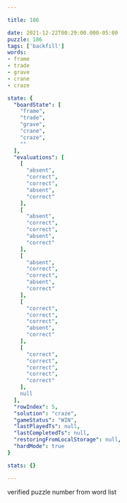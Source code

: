 ```yaml
---

title: 186

date: 2021-12-22T00:29:00.000-05:00
puzzle: 186
tags: ['backfill']
words:
- frame
- trade
- grave
- crane
- craze

state: {
  "boardState": [
    "frame",
    "trade",
    "grave",
    "crane",
    "craze",
    ""
  ],
  "evaluations": [
    [
      "absent",
      "correct",
      "correct",
      "absent",
      "correct"
    ],
    [
      "absent",
      "correct",
      "correct",
      "absent",
      "correct"
    ],
    [
      "absent",
      "correct",
      "correct",
      "absent",
      "correct"
    ],
    [
      "correct",
      "correct",
      "correct",
      "absent",
      "correct"
    ],
    [
      "correct",
      "correct",
      "correct",
      "correct",
      "correct"
    ],
    null
  ],
  "rowIndex": 5,
  "solution": "craze",
  "gameStatus": "WIN",
  "lastPlayedTs": null,
  "lastCompletedTs": null,
  "restoringFromLocalStorage": null,
  "hardMode": true
}

stats: {}

---
```


<!-- more -->

verified puzzle number from word list

